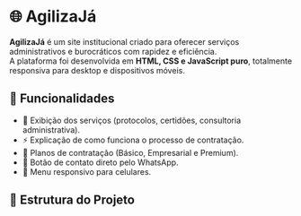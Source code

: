 # 🌐 AgilizaJá

**AgilizaJá** é um site institucional criado para oferecer serviços administrativos e burocráticos com rapidez e eficiência.  
A plataforma foi desenvolvida em **HTML, CSS e JavaScript puro**, totalmente responsiva para desktop e dispositivos móveis.

## 🚀 Funcionalidades
- 📄 Exibição dos serviços (protocolos, certidões, consultoria administrativa).  
- ⚡ Explicação de como funciona o processo de contratação.  
- 💼 Planos de contratação (Básico, Empresarial e Premium).  
- 📲 Botão de contato direto pelo WhatsApp.  
- 📱 Menu responsivo para celulares.

## 📂 Estrutura do Projeto
